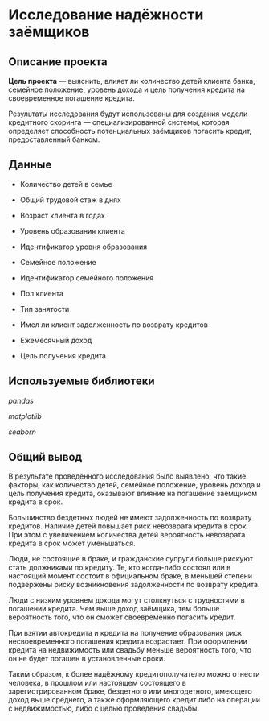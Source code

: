 # Исследование надёжности заёмщиков

## Описание проекта

**Цель проекта** — выяснить, влияет ли количество детей клиента банка, семейное положение, уровень дохода и цель получения кредита на своевременное погашение кредита.

Результаты исследования будут использованы для создания модели кредитного скоринга — специализированной системы, которая определяет способность потенциальных заёмщиков погасить кредит, предоставленный банком.

## Данные

- Количество детей в семье

- Общий трудовой стаж в днях

- Возраст клиента в годах

- Уровень образования клиента

- Идентификатор уровня образования

- Семейное положение

- Идентификатор семейного положения

- Пол клиента

- Тип занятости

- Имел ли клиент задолженность по возврату кредитов

- Ежемесячный доход

- Цель получения кредита

## Используемые библиотеки

*pandas*

*matplotlib*

*seaborn*

## Общий вывод

В результате проведённого исследования было выявлено, что такие факторы, как количество детей, семейное положение, уровень дохода и цель получения кредита, оказывают влияние на погашение заёмщиком кредита в срок.

Большинство бездетных людей не имеют задолженность по возврату кредитов. Наличие детей повышает риск невозврата кредита в срок. При этом с увеличением количества детей вероятность невозврата кредита в срок может уменьшаться.

Люди, не состоящие в браке, и гражданские супруги больше рискуют стать должниками по кредиту. Те, кто когда-либо состоял или в настоящий момент состоит в официальном браке, в меньшей степени подвержены риску возникновения задолженности по возврату кредита.

Люди с низким уровнем дохода могут столкнуться с трудностями в погашении кредита. Чем выше доход заёмщика, тем больше вероятность того, что он сможет своевременно погасить кредит.

При взятии автокредита и кредита на получение образования риск несвоевременного погашения кредита возрастает. При оформлении кредита на недвижимость или свадьбу меньше вероятность того, что он не будет погашен в установленные сроки.

Таким образом, к более надёжному кредитополучателю можно отнести человека, в прошлом или настоящем состоящего в зарегистрированном браке, бездетного или многодетного, имеющего доход выше среднего, а также оформляющего кредит либо на операции с недвижимостью, либо с целью проведения свадьбы.
